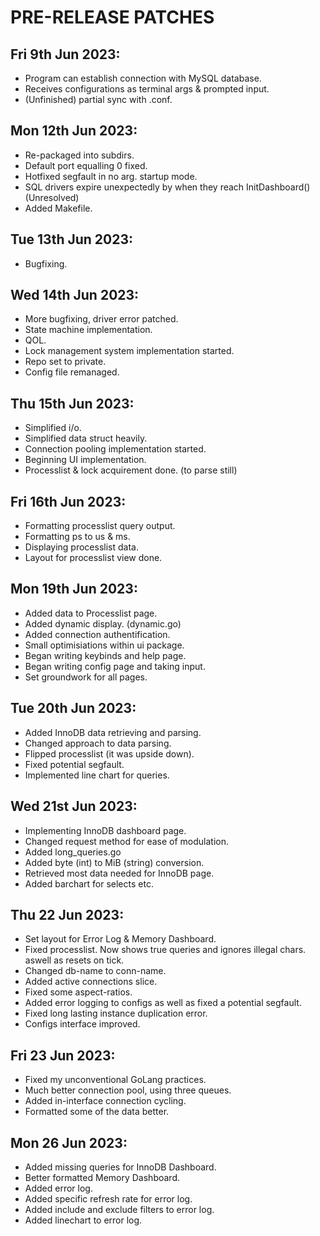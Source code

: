 # PRE-RELEASE PATCHES

## Fri 9th Jun 2023:
- Program can establish connection with MySQL database.
- Receives configurations as terminal args & prompted input.
- (Unfinished) partial sync with .conf.

## Mon 12th Jun 2023:
- Re-packaged into subdirs.
- Default port equalling 0 fixed.
- Hotfixed segfault in no arg. startup mode.
- SQL drivers expire unexpectedly by when they reach InitDashboard() (Unresolved)
- Added Makefile.

## Tue 13th Jun 2023:
- Bugfixing.

## Wed 14th Jun 2023:
- More bugfixing, driver error patched.
- State machine implementation.
- QOL.
- Lock management system implementation started.
- Repo set to private.
- Config file remanaged.

## Thu 15th Jun 2023:
- Simplified i/o.
- Simplified data struct heavily.
- Connection pooling implementation started.
- Beginning UI implementation.
- Processlist & lock acquirement done. (to parse still)

## Fri 16th Jun 2023:
- Formatting processlist query output.
- Formatting ps to us & ms.
- Displaying processlist data.
- Layout for processlist view done.

## Mon 19th Jun 2023:
- Added data to Processlist page.
- Added dynamic display. (dynamic.go)
- Added connection authentification.
- Small optimisiations within ui package.
- Began writing keybinds and help page.
- Began writing config page and taking input.
- Set groundwork for all pages.

## Tue 20th Jun 2023:
- Added InnoDB data retrieving and parsing.
- Changed approach to data parsing.
- Flipped processlist (it was upside down).
- Fixed potential segfault.
- Implemented line chart for queries.

## Wed 21st Jun 2023:
- Implementing InnoDB dashboard page.
- Changed request method for ease of modulation.
- Added long_queries.go
- Added byte (int) to MiB (string) conversion.
- Retrieved most data needed for InnoDB page.
- Added barchart for selects etc.

## Thu 22 Jun 2023:
- Set layout for Error Log & Memory Dashboard.
- Fixed processlist. Now shows true queries and ignores illegal chars. aswell as resets on tick.
- Changed db-name to conn-name.
- Added active connections slice.
- Fixed some aspect-ratios.
- Added error logging to configs as well as fixed a potential segfault.
- Fixed long lasting instance duplication error.
- Configs interface improved.

## Fri 23 Jun 2023:
- Fixed my unconventional GoLang practices.
- Much better connection pool, using three queues.
- Added in-interface connection cycling.
- Formatted some of the data better.

## Mon 26 Jun 2023:
- Added missing queries for InnoDB Dashboard.
- Better formatted Memory Dashboard.
- Added error log.
- Added specific refresh rate for error log.
- Added include and exclude filters to error log.
- Added linechart to error log.